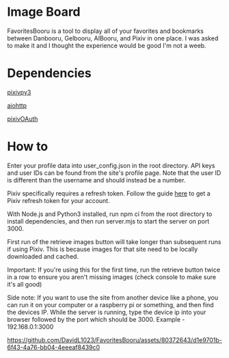 # Image Board
FavoritesBooru is a tool to display all of your favorites and bookmarks between Danbooru, Gelbooru, AIBooru, and Pixiv in one place. I was asked to make it and I thought the experience would be good I'm not a weeb.

# Dependencies 
[pixivpy3](https://github.com/upbit/pixivpy)

[aiohttp](https://pypi.org/project/aiohttp/)

[pixivOAuth](https://gist.github.com/ZipFile/c9ebedb224406f4f11845ab700124362)

# How to
Enter your profile data into user_config.json in the root directory. API keys and user IDs can be found from the site's profile page. Note that the user ID is different than the username and should instead be a number.

Pixiv specifically requires a refresh token. Follow the guide [here](https://gist.github.com/ZipFile/c9ebedb224406f4f11845ab700124362) to get a Pixiv refresh token for your account.

With Node.js and Python3 installed, run npm ci from the root directory to install dependencies, and then run server.mjs to start the server on port 3000.

First run of the retrieve images button will take longer than subsequent runs if using Pixiv. This is because images for that site need to be locally downloaded and cached.

Important: If you're using this for the first time, run the retrieve button twice in a row to ensure you aren't missing images (check console to make sure it's all good)

Side note: If you want to use the site from another device like a phone, you can run it on your computer or a raspberry pi or something, and then find the devices IP. While the server is running, type the device ip into your browser followed by the port which should be 3000. Example - 192.168.0.1:3000

https://github.com/DavidL1023/FavoritesBooru/assets/80372643/d1e9701b-6f43-4a76-bb04-4eeeaf8439c0
